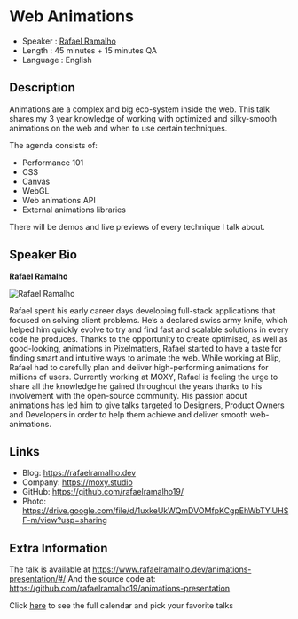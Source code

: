 Web Animations
=================================================

* Speaker   : [Rafael Ramalho](https://pixels.camp/rafaelramalho19)
* Length    : 45 minutes + 15 minutes QA
* Language  : English

Description
-----------

Animations are a complex and big eco-system inside the web. This talk shares my 3 year knowledge of working with optimized and silky-smooth animations on the web and when to use certain techniques.

The agenda consists of:

* Performance 101
* CSS
* Canvas
* WebGL
* Web animations API
* External animations libraries

There will be demos and live previews of every technique I talk about.

Speaker Bio
-----------

**Rafael Ramalho**

![Rafael Ramalho](https://avatars2.githubusercontent.com/u/14289?v=4)

Rafael spent his early career days developing full-stack applications that focused on solving client problems. He’s a declared swiss army knife, which helped him quickly evolve to try and find fast and scalable solutions in every code he produces.
Thanks to the opportunity to create optimised, as well as good-looking, animations in Pixelmatters, Rafael started to have a taste for finding smart and intuitive ways to animate the web. While working at Blip, Rafael had to carefully plan and deliver high-performing animations for millions of users.
Currently working at MOXY, Rafael is feeling the urge to share all the knowledge he gained throughout the years thanks to his involvement with the open-source community. His passion about animations has led him to give talks targeted to Designers, Product Owners and Developers in order to help them achieve and deliver smooth web-animations.

Links
-----

* Blog: https://rafaelramalho.dev
* Company: https://moxy.studio
* GitHub: https://github.com/rafaelramalho19/
* Photo: https://drive.google.com/file/d/1uxkeUkWQmDVOMfpKCgpEhWbTYiUHSF-m/view?usp=sharing

Extra Information
-----------------

The talk is available at https://www.rafaelramalho.dev/animations-presentation/#/
And the source code at: https://github.com/rafaelramalho19/animations-presentation

Click [here][1] to see the full calendar and pick your favorite talks

[1]: https://pixels.camp/schedule/
